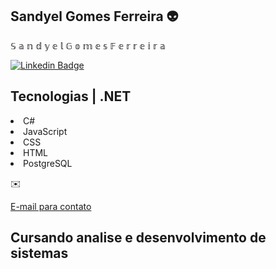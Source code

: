 ## Sandyel Gomes Ferreira  👽
&Sopf; &aopf; &nopf; &dopf; &yopf; &eopf; &lopf;    &Gopf; &oopf; &mopf; &eopf; &sopf;      &Fopf; &eopf; &ropf; &ropf; &eopf; &iopf; &ropf; &aopf;


[![Linkedin Badge](https://img.shields.io/badge/-sandyelgomes-blue?style=flat-square&logo=Linkedin&logoColor=white&link=https://www.linkedin.com/in/sandyelgomes)](https://www.linkedin.com/in/sandyelgomes)



<!DOCTYPE html>
<html>
<head>
 

</head>
<body>
<h2>Tecnologias | .NET</h2>


<p>
    <li>C#</li>
    <li>JavaScript</li>
    <li>CSS</li>
    <li>HTML</li>
    <li>PostgreSQL</li>
</p>
✉️ <p><a href="sandyelbusiness@gmail.com">E-mail para contato</a></p>

<h2>Cursando analise e desenvolvimento de sistemas</h2>


</body>
</html>




